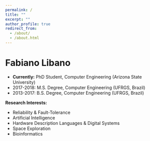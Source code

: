 ```yaml
---
permalink: /
title: ""
excerpt: ""
author_profile: true
redirect_from: 
  - /about/
  - /about.html
---
```


Fabiano Libano
======
* **Currently:** PhD Student, Computer Engineering (Arizona State University)
* 2017-2018: M.S. Degree, Computer Engineering (UFRGS, Brazil)
* 2013-2017: B.S. Degree, Computer Engineering (UFRGS, Brazil)

**Research Interests:**
* Reliability & Fault-Tolerance
* Artificial Intelligence
* Hardware Description Languages & Digital Systems
* Space Exploration
* Bioinformatics
